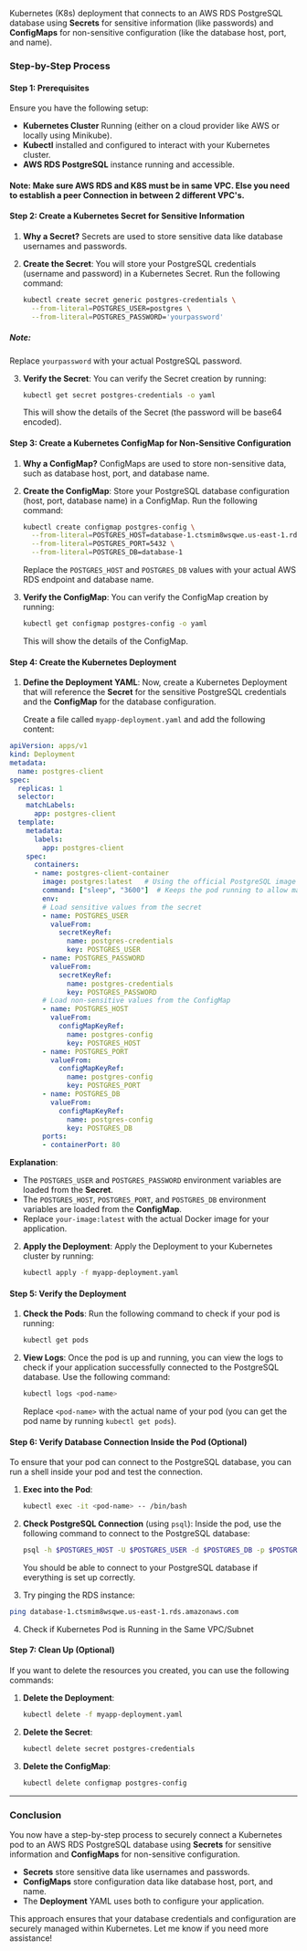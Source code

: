 Kubernetes (K8s) deployment that connects to an AWS RDS PostgreSQL database using **Secrets** for sensitive information (like passwords) and **ConfigMaps** for non-sensitive configuration (like the database host, port, and name).

### Step-by-Step Process

#### **Step 1: Prerequisites**
Ensure you have the following setup:
- **Kubernetes Cluster** Running (either on a cloud provider like AWS or locally using Minikube).
- **Kubectl** installed and configured to interact with your Kubernetes cluster.
- **AWS RDS PostgreSQL** instance running and accessible.

#### Note: Make sure AWS RDS and K8S must be in same VPC. Else you need to establish a peer Connection in between 2 different VPC's.

#### **Step 2: Create a Kubernetes Secret for Sensitive Information**

1. **Why a Secret?**
   Secrets are used to store sensitive data like database usernames and passwords.

2. **Create the Secret**:
   You will store your PostgreSQL credentials (username and password) in a Kubernetes Secret. Run the following command:

   ```bash
   kubectl create secret generic postgres-credentials \
     --from-literal=POSTGRES_USER=postgres \
     --from-literal=POSTGRES_PASSWORD='yourpassword'
   ```
##### Note:
   Replace `yourpassword` with your actual PostgreSQL password.

3. **Verify the Secret**:
   You can verify the Secret creation by running:

   ```bash
   kubectl get secret postgres-credentials -o yaml
   ```

   This will show the details of the Secret (the password will be base64 encoded).

#### **Step 3: Create a Kubernetes ConfigMap for Non-Sensitive Configuration**

1. **Why a ConfigMap?**
   ConfigMaps are used to store non-sensitive data, such as database host, port, and database name.

2. **Create the ConfigMap**:
   Store your PostgreSQL database configuration (host, port, database name) in a ConfigMap. Run the following command:

   ```bash
   kubectl create configmap postgres-config \
     --from-literal=POSTGRES_HOST=database-1.ctsmim8wsqwe.us-east-1.rds.amazonaws.com \
     --from-literal=POSTGRES_PORT=5432 \
     --from-literal=POSTGRES_DB=database-1
   ```

   Replace the `POSTGRES_HOST` and `POSTGRES_DB` values with your actual AWS RDS endpoint and database name.

3. **Verify the ConfigMap**:
   You can verify the ConfigMap creation by running:

   ```bash
   kubectl get configmap postgres-config -o yaml
   ```

   This will show the details of the ConfigMap.

#### **Step 4: Create the Kubernetes Deployment**

1. **Define the Deployment YAML**:
   Now, create a Kubernetes Deployment that will reference the **Secret** for the sensitive PostgreSQL credentials and the **ConfigMap** for the database configuration.

   Create a file called `myapp-deployment.yaml` and add the following content:
```yaml
apiVersion: apps/v1
kind: Deployment
metadata:
  name: postgres-client
spec:
  replicas: 1
  selector:
    matchLabels:
      app: postgres-client
  template:
    metadata:
      labels:
        app: postgres-client
    spec:
      containers:
      - name: postgres-client-container
        image: postgres:latest   # Using the official PostgreSQL image
        command: ["sleep", "3600"]  # Keeps the pod running to allow manual connection via exec
        env:
        # Load sensitive values from the secret
        - name: POSTGRES_USER
          valueFrom:
            secretKeyRef:
              name: postgres-credentials
              key: POSTGRES_USER
        - name: POSTGRES_PASSWORD
          valueFrom:
            secretKeyRef:
              name: postgres-credentials
              key: POSTGRES_PASSWORD
        # Load non-sensitive values from the ConfigMap
        - name: POSTGRES_HOST
          valueFrom:
            configMapKeyRef:
              name: postgres-config
              key: POSTGRES_HOST
        - name: POSTGRES_PORT
          valueFrom:
            configMapKeyRef:
              name: postgres-config
              key: POSTGRES_PORT
        - name: POSTGRES_DB
          valueFrom:
            configMapKeyRef:
              name: postgres-config
              key: POSTGRES_DB
        ports:
        - containerPort: 80
```

   **Explanation**:
   - The `POSTGRES_USER` and `POSTGRES_PASSWORD` environment variables are loaded from the **Secret**.
   - The `POSTGRES_HOST`, `POSTGRES_PORT`, and `POSTGRES_DB` environment variables are loaded from the **ConfigMap**.
   - Replace `your-image:latest` with the actual Docker image for your application.

2. **Apply the Deployment**:
   Apply the Deployment to your Kubernetes cluster by running:

   ```bash
   kubectl apply -f myapp-deployment.yaml
   ```

#### **Step 5: Verify the Deployment**

1. **Check the Pods**:
   Run the following command to check if your pod is running:

   ```bash
   kubectl get pods
   ```

2. **View Logs**:
   Once the pod is up and running, you can view the logs to check if your application successfully connected to the PostgreSQL database. Use the following command:

   ```bash
   kubectl logs <pod-name>
   ```

   Replace `<pod-name>` with the actual name of your pod (you can get the pod name by running `kubectl get pods`).

#### **Step 6: Verify Database Connection Inside the Pod (Optional)**

To ensure that your pod can connect to the PostgreSQL database, you can run a shell inside your pod and test the connection.

1. **Exec into the Pod**:
   ```bash
   kubectl exec -it <pod-name> -- /bin/bash
   ```

2. **Check PostgreSQL Connection** (using `psql`):
   Inside the pod, use the following command to connect to the PostgreSQL database:
   ```bash
   psql -h $POSTGRES_HOST -U $POSTGRES_USER -d $POSTGRES_DB -p $POSTGRES_PORT
   ```
   You should be able to connect to your PostgreSQL database if everything is set up correctly.

3. Try pinging the RDS instance:
```bash
ping database-1.ctsmim8wsqwe.us-east-1.rds.amazonaws.com
```

4. Check if Kubernetes Pod is Running in the Same VPC/Subnet


#### **Step 7: Clean Up (Optional)**
If you want to delete the resources you created, you can use the following commands:

1. **Delete the Deployment**:

   ```bash
   kubectl delete -f myapp-deployment.yaml
   ```

2. **Delete the Secret**:

   ```bash
   kubectl delete secret postgres-credentials
   ```

3. **Delete the ConfigMap**:

   ```bash
   kubectl delete configmap postgres-config
   ```

---

### Conclusion

You now have a step-by-step process to securely connect a Kubernetes pod to an AWS RDS PostgreSQL database using **Secrets** for sensitive information and **ConfigMaps** for non-sensitive configuration.

- **Secrets** store sensitive data like usernames and passwords.
- **ConfigMaps** store configuration data like database host, port, and name.
- The **Deployment** YAML uses both to configure your application.

This approach ensures that your database credentials and configuration are securely managed within Kubernetes. Let me know if you need more assistance!
